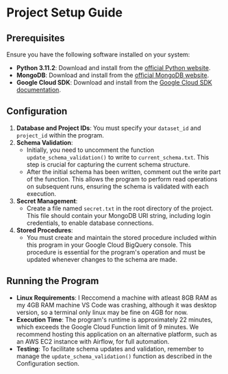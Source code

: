 # Project Setup Guide

## Prerequisites

Ensure you have the following software installed on your system:

- **Python 3.11.2**: Download and install from the [official Python website](https://www.python.org/downloads/release/python-3112/).
- **MongoDB**: Download and install from the [official MongoDB website](https://www.mongodb.com/try/download/community).
- **Google Cloud SDK**: Download and install from the [Google Cloud SDK documentation](https://cloud.google.com/sdk/docs/install).

## Configuration

1. **Database and Project IDs**: You must specify your `dataset_id` and `project_id` within the program.
2. **Schema Validation**:
   - Initially, you need to uncomment the function `update_schema_validation()` to write to `current_schema.txt`. This step is crucial for capturing the current schema structure.
   - After the initial schema has been written, comment out the write part of the function. This allows the program to perform read operations on subsequent runs, ensuring the schema is validated with each execution.
3. **Secret Management**:
   - Create a file named `secret.txt` in the root directory of the project. This file should contain your MongoDB URI string, including login credentials, to enable database connections.
4. **Stored Procedures**:
   - You must create and maintain the stored procedure included within this program in your Google Cloud BigQuery console. This procedure is essential for the program's operation and must be updated whenever changes to the schema are made.

## Running the Program

- **Linux Requirements**: I Reccomend a machine with atleast 8GB RAM as my 4GB RAM machine VS Code was crashing, although it was desktop version, so a terminal only linux may be fine on 4GB for now.
- **Execution Time**: The program's runtime is approximately 22 minutes, which exceeds the Google Cloud Function limit of 9 minutes. We recommend hosting this application on an alternative platform, such as an AWS EC2 instance with Airflow, for full automation.
- **Testing**: To facilitate schema updates and validation, remember to manage the `update_schema_validation()` function as described in the Configuration section.


